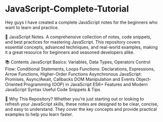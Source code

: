 # JavaScript-Complete-Tutorial
Hey guys I have created a complete JavaScript notes for the beginners who want to learn and practice.

📒 JavaScript Notes.
A comprehensive collection of notes, code snippets, and best practices for mastering JavaScript. This repository covers essential concepts, advanced techniques, and real-world examples, making it a great resource for beginners and seasoned developers alike.

📚 Contents
JavaScript Basics: Variables, Data Types, Operators
Control Flow: Conditional Statements, Loops
Functions: Declarations, Expressions, Arrow Functions, Higher-Order Functions
Asynchronous JavaScript: Promises, Async/Await, Callbacks
DOM Manipulation and Events
Object-Oriented Programming (OOP) in JavaScript
ES6+ Features and Modern JavaScript Syntax
Useful Code Snippets & Tips

🌟 Why This Repository?
Whether you're just starting out or looking to refresh your JavaScript skills, these notes are designed to be clear, concise, and easy to understand. They cover the key concepts and provide practical examples to help you learn faster.

